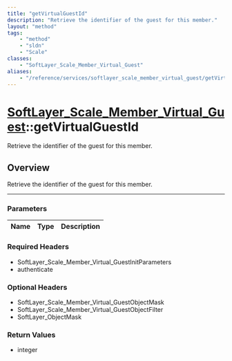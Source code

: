 ```yaml
---
title: "getVirtualGuestId"
description: "Retrieve the identifier of the guest for this member."
layout: "method"
tags:
    - "method"
    - "sldn"
    - "Scale"
classes:
    - "SoftLayer_Scale_Member_Virtual_Guest"
aliases:
    - "/reference/services/softlayer_scale_member_virtual_guest/getVirtualGuestId"
---
```

# [SoftLayer_Scale_Member_Virtual_Guest](/reference/services/SoftLayer_Scale_Member_Virtual_Guest)::getVirtualGuestId

Retrieve the identifier of the guest for this member.


## Overview 
Retrieve the identifier of the guest for this member.

-----

### Parameters 
|Name | Type | Description |
| --- | --- | --- |


### Required Headers
* SoftLayer_Scale_Member_Virtual_GuestInitParameters
* authenticate


### Optional Headers
* SoftLayer_Scale_Member_Virtual_GuestObjectMask
* SoftLayer_Scale_Member_Virtual_GuestObjectFilter
* SoftLayer_ObjectMask

### Return Values
* integer




